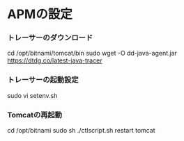 # APMの設定

### トレーサーのダウンロード
cd /opt/bitnami/tomcat/bin
sudo wget -O dd-java-agent.jar https://dtdg.co/latest-java-tracer

### トレーサーの起動設定
sudo vi setenv.sh

### Tomcatの再起動
cd /opt/bitnami
sudo sh ./ctlscript.sh restart tomcat

